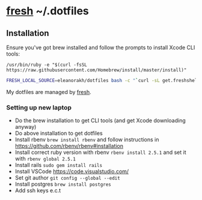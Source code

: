 # [fresh] ~/.dotfiles

## Installation

Ensure you've got brew installed and follow the prompts to install Xcode CLI tools:
```
/usr/bin/ruby -e "$(curl -fsSL https://raw.githubusercontent.com/Homebrew/install/master/install)"
```

``` sh
FRESH_LOCAL_SOURCE=eleanorakh/dotfiles bash -c "`curl -sL get.freshshell.com`"
```

My dotfiles are managed by [fresh].

[fresh]: https://github.com/freshshell/fresh

### Setting up new laptop

- Do the brew installation to get CLI tools (and get Xcode downloading anyway)
- Do above installation to get dotfiles
- Install rbenv `brew install rbenv` and follow instructions in https://github.com/rbenv/rbenv#installation
- Install correct ruby version with rbenv `rbenv install 2.5.1` and set it with `rbenv global 2.5.1`
- Install rails `sudo gem install rails`
- Install VSCode https://code.visualstudio.com/
- Set git author `git config --global --edit`
- Install postgres `brew install postgres`
- Add ssh keys e.c.t
